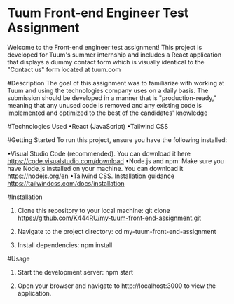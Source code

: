 
# Tuum Front-end Engineer Test Assignment


Welcome to the Front-end engineer test assignment! This project is developed for Tuum's summer internship and includes a React application that displays a dummy contact form which is visually identical to the "Contact us" form located at tuum.com 

#Description
The goal of this assignment was to familiarize with working at Tuum and using the technologies company uses on a daily basis. The submission should be developed in a manner that is "production-ready," meaning that any unused code is removed and any existing code is implemented and optimized to the best of the candidates' knowledge

#Technologies Used
•React (JavaScript)
•Tailwind CSS

#Getting Started
To run this project, ensure you have the following installed:

•Visual Studio Code (recommended). You can download it here https://code.visualstudio.com/download
•Node.js and npm: Make sure you have Node.js installed on your machine. You can download it https://nodejs.org/en
•Tailwind CSS. Installation guidance https://tailwindcss.com/docs/installation


#Installation
1. Clone this repository to your local machine:
git clone https://github.com/K444RU/my-tuum-front-end-assignment.git

2. Navigate to the project directory: cd my-tuum-front-end-assignment

3. Install dependencies:
npm install

#Usage
1. Start the development server:
npm start

2. Open your browser and navigate to http://localhost:3000 to view the application.


